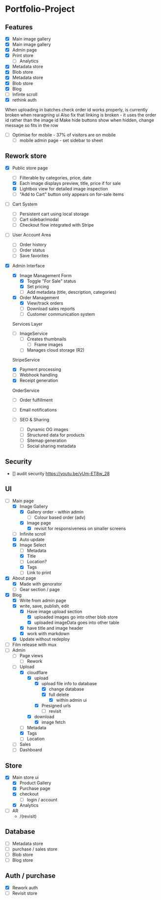 # Portfolio-Project

## Features

- [x] Main image gallery
- [x] Main image gallery
- [x] Admin page
- [x] Print store
  - [ ] Analytics
- [x] Metadata store
- [x] Blob store
- [x] Metadata store
- [x] Blob store
- [x] Blog
- [ ] Infinte scroll
- [x] rethink auth

When uploading in batches check order id works properly, is currently broken when rearagning ui
Also fix that linking is broken - it uses the order id rather than the image id
Make hide buttons show when hidden, change message so fits in the row

- [ ] Optimise for mobile - 37% of visitors are on mobile
  - [ ] mobile admin page - set sidebar to sheet

## Rework store

- [x] Public store page
  - [ ] Filterable by categories, price, date
  - [x] Each image displays preview, title, price if for sale
  - [x] Lightbox view for detailed image inspection
  - [ ] "Add to Cart" button only appears on for-sale items
- [ ] Cart System
  - [ ] Persistent cart using local storage
  - [ ] Cart sidebar/modal
  - [ ] Checkout flow integrated with Stripe
- [ ] User Account Area

  - [ ] Order history
  - [ ] Order status
  - [ ] Save favorites

- [x] Admin Interface

  - [x] Image Management Form
    - [x] Toggle "For Sale" status
    - [x] Set pricing
    - [ ] Add metadata (title, description, categories)
  - [x] Order Management
    - [x] View/track orders
    - [ ] Download sales reports
    - [ ] Customer communication system

  Services Layer

  - [ ] ImageService
    - [ ] Creates thumbnails
      - [ ] Frame images
    - [ ] Manages cloud storage (R2)

  StripeService

  - [x] Payment processing
  - [ ] Webhook handling
  - [x] Receipt generation

  OrderService

  - [ ] Order fulfillment
  - [ ] Email notifications

  - [ ] SEO & Sharing
    - [ ] Dynamic OG images
    - [ ] Structured data for products
    - [ ] Sitemap generation
    - [ ] Social sharing metadata

## Security

- [] audit security <https://youtu.be/yUm-ET8w_28>

## UI

- [ ] Main page
  - [x] Image Gallery
    - [x] Gallery order - within admin
      - [ ] Colour based order (adv)
    - [x] Image page
      - [x] revisit for responsiveness on smaller screens
  - [ ] Infinite scroll
  - [x] Auto update
  - [x] Image Select
    - [ ] Metadata
    - [x] Title
    - [ ] Location?
    - [x] Tags
    - [ ] Link to print
- [x] About page
  - [x] Made with genorator
  - [ ] Gear section / page
- [x] Blog
  - [x] Write from admin page
  - [x] write, save, publish, edit
    - [x] Have image upload section
      - [x] uploaded images go into other blob store
      - [x] uploaded imageData goes into other table
    - [x] have title and image header
    - [x] work with markdown
  - [x] Update without redeploy
- [ ] Film release with mux
- [ ] Admin
  - [ ] Page views
    - [ ] Rework
  - [ ] Upload
    - [x] cloudflare
      - [x] upload
        - [x] upload file info to database
          - [x] change database
          - [x] full delete
            - [x] within admin ui
        - [x] Presigned urls
          - [ ] revisit
      - [x] download
        - [x] image fetch
    - [ ] Metadata
    - [x] Tags
    - [ ] Location
  - [ ] Sales
  - [ ] Dashboard

## Store

- [x] Main store ui
  - [x] Product Gallery
  - [x] Purchase page
  - [x] checkout
    - [ ] login / account
  - [x] Analytics
- [ ] AR
  - /(revisit)

## Database

- [ ] Metadata store
- [ ] purchase / sales store
- [ ] Blob store
- [ ] Blog store

## Auth / purchase

- [x] Rework auth
- [ ] Revisit store

